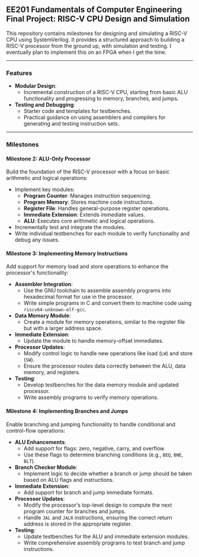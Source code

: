 ## EE201 Fundamentals of Computer Engineering Final Project: RISC-V CPU Design and Simulation

This repository contains milestones for designing and simulating a RISC-V CPU using SystemVerilog. It provides a structured approach to building a RISC-V processor from the ground up, with simulation and testing. I eventually plan to implement this on an FPGA when I get the time.

---

### Features
- **Modular Design**:
  - Incremental construction of a RISC-V CPU, starting from basic ALU functionality and progressing to memory, branches, and jumps.
- **Testing and Debugging**:
  - Starter code and templates for testbenches.
  - Practical guidance on using assemblers and compilers for generating and testing instruction sets.

---

### Milestones

#### **Milestone 2: ALU-Only Processor**
Build the foundation of the RISC-V processor with a focus on basic arithmetic and logical operations:
- Implement key modules: 
  - **Program Counter**: Manages instruction sequencing.
  - **Program Memory**: Stores machine code instructions.
  - **Register File**: Handles general-purpose register operations.
  - **Immediate Extension**: Extends immediate values.
  - **ALU**: Executes core arithmetic and logical operations.
- Incrementally test and integrate the modules.
- Write individual testbenches for each module to verify functionality and debug any issues.

#### **Milestone 3: Implementing Memory Instructions**
Add support for memory load and store operations to enhance the processor's functionality:
- **Assembler Integration**: 
  - Use the GNU toolchain to assemble assembly programs into hexadecimal format for use in the processor.
  - Write simple programs in C and convert them to machine code using `riscv64-unknown-elf-gcc`.
- **Data Memory Module**:
  - Create a module for memory operations, similar to the register file but with a larger address space.
- **Immediate Extension**:
  - Update the module to handle memory-offset immediates.
- **Processor Updates**:
  - Modify control logic to handle new operations like load (`LW`) and store (`SW`).
  - Ensure the processor routes data correctly between the ALU, data memory, and registers.
- **Testing**:
  - Develop testbenches for the data memory module and updated processor.
  - Write assembly programs to verify memory operations.

#### **Milestone 4: Implementing Branches and Jumps**
Enable branching and jumping functionality to handle conditional and control-flow operations:
- **ALU Enhancements**:
  - Add support for flags: zero, negative, carry, and overflow.
  - Use these flags to determine branching conditions (e.g., `BEQ`, `BNE`, `BLT`).
- **Branch Checker Module**:
  - Implement logic to decide whether a branch or jump should be taken based on ALU flags and instructions.
- **Immediate Extension**:
  - Add support for branch and jump immediate formats.
- **Processor Updates**:
  - Modify the processor's top-level design to compute the next program counter for branches and jumps.
  - Handle `JAL` and `JALR` instructions, ensuring the correct return address is stored in the appropriate register.
- **Testing**:
  - Update testbenches for the ALU and immediate extension modules.
  - Write comprehensive assembly programs to test branch and jump instructions.
